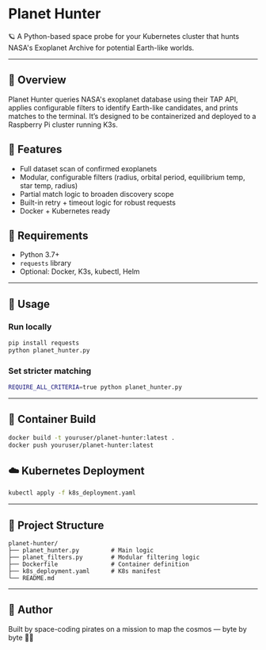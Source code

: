 # Planet Hunter

🪐 A Python-based space probe for your Kubernetes cluster that hunts NASA's Exoplanet Archive for potential Earth-like worlds.

---

## 🚀 Overview
Planet Hunter queries NASA's exoplanet database using their TAP API, applies configurable filters to identify Earth-like candidates, and prints matches to the terminal. It’s designed to be containerized and deployed to a Raspberry Pi cluster running K3s.

## 🧪 Features
- Full dataset scan of confirmed exoplanets
- Modular, configurable filters (radius, orbital period, equilibrium temp, star temp, radius)
- Partial match logic to broaden discovery scope
- Built-in retry + timeout logic for robust requests
- Docker + Kubernetes ready

## 🧰 Requirements
- Python 3.7+
- `requests` library
- Optional: Docker, K3s, kubectl, Helm

---

## 🔧 Usage
### Run locally
```bash
pip install requests
python planet_hunter.py
```

### Set stricter matching
```bash
REQUIRE_ALL_CRITERIA=true python planet_hunter.py
```

---

## 🐳 Container Build
```bash
docker build -t youruser/planet-hunter:latest .
docker push youruser/planet-hunter:latest
```

## ☁️ Kubernetes Deployment
```bash
kubectl apply -f k8s_deployment.yaml
```

---

## 📂 Project Structure
```
planet-hunter/
├── planet_hunter.py         # Main logic
├── planet_filters.py        # Modular filtering logic
├── Dockerfile               # Container definition
├── k8s_deployment.yaml      # K8s manifest
└── README.md
```

---

## 🧙 Author
Built by space-coding pirates on a mission to map the cosmos — byte by byte 🌌💾
